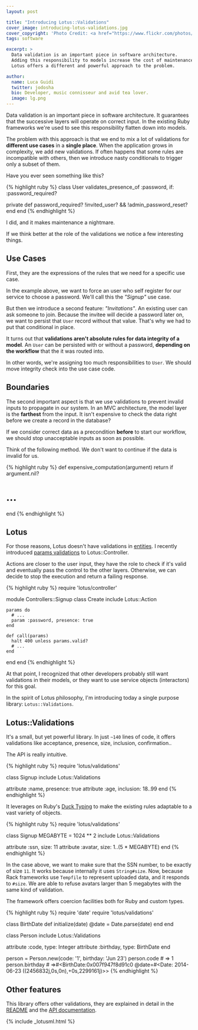 ```yaml
---
layout: post

title: "Introducing Lotus::Validations"
cover_image: introducing-lotus-validations.jpg
cover_copyright: 'Photo Credit: <a href="https://www.flickr.com/photos/asoka/1553046177">Asoka G M</a> (<a href="http://www.flickr.com/help/general/#147">CC license</a>)'
tags: software

excerpt: >
  Data validation is an important piece in software architecture.
  Adding this responsibility to models increase the cost of maintenance.
  Lotus offers a different and powerful approach to the problem.

author:
  name: Luca Guidi
  twitter: jodosha
  bio: Developer, music connisseur and avid tea lover.
  image: lg.png
---
```


Data validation is an important piece in software architecture.
It guarantees that the successive layers will operate on correct input.
In the existing Ruby frameworks we're used to see this responsibility flatten down into models.

The problem with this approach is that we end to mix a lot of validations for **different use cases** in a **single place**.
When the application grows in complexity, we add new validations.
If often happens that some rules are incompatible with others, then we introduce nasty conditionals to trigger only a subset of them.

Have you ever seen something like this?

{% highlight ruby %}
class User
  validates_presence_of :password, if: :password_required?

  private
  def password_required?
     !invited_user? && !admin_password_reset?
  end
end
{% endhighlight %}

I did, and it makes maintenance a nightmare.

If we think better at the role of the validations we notice a few interesting things.

## Use Cases

First, they are the expressions of the rules that we need for a specific use case.

In the example above, we want to force an user who self register for our service to choose a password.
We'll call this the _"Signup"_ use case.

But then we introduce a second feature: _"Invitations"_.
An existing user can ask someone to join.
Because the invitee will decide a password later on, we want to persist that `User` record without that value.
That's why we had to put that conditional in place.

It turns out that **validations aren't absolute rules for data integrity of a model**.
An `User` can be persisted with or without a password, **depending on the workflow** that the it was routed into.

In other words, we're assigning too much responsibilities to `User`.
We should move integrity check into the use case code.

## Boundaries

The second important aspect is that we use validations to prevent invalid inputs to propagate in our system.
In an MVC architecture, the model layer is the **farthest** from the input.
It isn't expensive to check the data right before we create a record in the database?

If we consider correct data as a precondition **before** to start our workflow, we should stop unacceptable inputs as soon as possible.

Think of the following method.
We don't want to continue if the data is invalid for us.

{% highlight ruby %}
def expensive_computation(argument)
  return if argument.nil?
  # ...
end
{% endhighlight %}

## Lotus

For those reasons, Lotus doesn't have validations in [entities](https://github.com/lotus/model/blob/master/lib/lotus/entity.rb).
I recently introduced [params validations](https://github.com/lotus/controller/blob/master/README.md#validations--coercions) to Lotus::Controller.

Actions are closer to the user input, they have the role to check if it's valid and eventually pass the control to the other layers.
Otherwise, we can decide to stop the execution and return a failing response.

{% highlight ruby %}
require 'lotus/controller'

module Controllers::Signup
  class Create
    include Lotus::Action

    params do
      # ...
      param :password, presence: true
    end

    def call(params)
      halt 400 unless params.valid?
      # ...
    end
  end
end
{% endhighlight %}

At that point, I recognized that other developers probably still want validations in their models, or they want to use service objects (interactors) for this goal.

In the spirit of Lotus philosophy, I'm introducing today a single purpose library: `Lotus::Validations`.

## Lotus::Validations

It's a small, but yet powerful library.
In just `~140` lines of code, it offers validations like acceptance, presence, size, inclusion, confirmation..

The API is really intuitive.

{% highlight ruby %}
require 'lotus/validations'

class Signup
  include Lotus::Validations

  attribute :name, presence: true
  attribute :age, inclusion: 18..99
end
{% endhighlight %}

It leverages on Ruby's [Duck Typing](http://rubylearning.com/satishtalim/duck_typing.html) to make the existing rules adaptable to a vast variety of objects.

{% highlight ruby %}
require 'lotus/validations'

class Signup
  MEGABYTE = 1024 ** 2
  include Lotus::Validations

  attribute :ssn,    size: 11
  attribute :avatar, size: 1..(5 * MEGABYTE)
end
{% endhighlight %}

In the case above, we want to make sure that the SSN number, to be exactly of size `11`.
It works because internally it uses `String#size`.
Now, because Rack frameworks use `Tempfile` to represent uploaded data, and it responds to `#size`.
We are able to refuse avatars larger than 5 megabytes with the same kind of validation.

The framework offers coercion facilities both for Ruby and custom types.


{% highlight ruby %}
require 'date'
require 'lotus/validations'

class BirthDate
  def initialize(date)
    @date = Date.parse(date)
  end
end

class Person
  include Lotus::Validations

  attribute :code,     type: Integer
  attribute :birthday, type: BirthDate
end

person = Person.new(code: '1', birthday: 'Jun 23')
person.code # => 1
person.birthday # =>#<BirthDate:0x007f947f8d91c0 @date=#<Date: 2014-06-23 ((2456832j,0s,0n),+0s,2299161j)>>
{% endhighlight %}

## Other features

This library offers other validations, they are explained in detail in the [README](https://github.com/lotus/validations#lotusvalidations) and the [API documentation](http://rdoc.info/gems/lotus-validations).

{% include _lotusml.html %}
